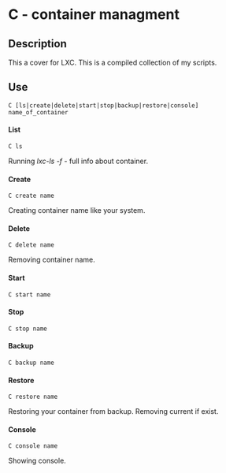 # C - container managment

## Description

This a cover for LXC. This is a compiled collection of my scripts.

## Use 

	C [ls|create|delete|start|stop|backup|restore|console] name_of_container

#### List

	C ls

Running *lxc-ls -f* - full info about container.

#### Create

	C create name

Creating container name like your system.

#### Delete

	C delete name

Removing container name.

#### Start

	C start name

#### Stop

	C stop name

#### Backup

	C backup name

#### Restore

	C restore name

Restoring your container from backup. Removing current if exist.

#### Console

	C console name

Showing console.
